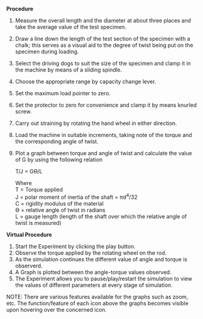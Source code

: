 **Procedure**

1. Measure the overall length and the diameter at about three places and take the average value of the test specimen.
2. Draw a line down the length of the test section of the specimen with a chalk; this serves as a visual aid to the degree of twist being put on the specimen during loading.
3. Select the driving dogs to suit the size of the specimen and clamp it in the machine by means of a sliding spindle.
4. Choose the appropriate range by capacity change lever.
5. Set the maximum load pointer to zero.
6. Set the protector to zero for convenience and clamp it by means knurled screw.
7. Carry out straining by rotating the hand wheel in either direction.
8. Load the machine in suitable increments, taking note of the torque and the corresponding angle of twist.
9. Plot a graph between torque and angle of twist and calculate the value of G by using the following relation

   T/J = Gϴ/L <br>

   Where <br>
   T = Torque applied <br>
   J = polar moment of inertia of the shaft = πd<sup>4</sup>/32 <br>
   C = rigidity modulus of the material <br>
   ϴ = relative angle of twist in radians <br>
   L = gauge length (length of the shaft over which the relative angle of twist is measured) <br>

**Virtual Procedure**
1. Start the Experiment by clicking the play button.
3. Observe the torque applied by the rotating wheel on the rod.
4. As the simulation continues the different value of angle and torque is observerd.
5. A Graph is plotted between the angle-torque values observed.
6. The Experiment allows you to pause/play/restart the simulation to view the values of different parameters at every stage of simulation.

NOTE: There are various features available for the graphs such as zoom, etc. The function/feature of each icon above the graphs becomes visible upon hovering over the concerned icon.






